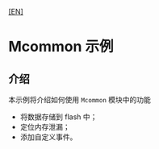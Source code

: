[[EN]](./README.md)

# Mcommon 示例

## 介绍

本示例将介绍如何使用 `Mcommon` 模块中的功能

- 将数据存储到 flash 中；
- 定位内存泄漏；
- 添加自定义事件。